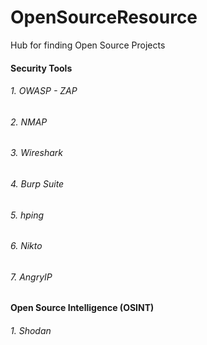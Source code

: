 # OpenSourceResource
Hub for finding Open Source Projects

#### Security Tools

###### 1. OWASP - ZAP

###### 2. NMAP

###### 3. Wireshark

###### 4. Burp Suite

###### 5. hping

###### 6. Nikto

###### 7. AngryIP




#### Open Source Intelligence (OSINT)

###### 1. Shodan

